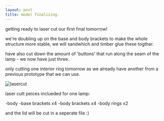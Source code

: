 ```yaml
---
layout: post
title: model finalizing.
---
```


getting ready to laser cut our first final tomorrow! 

we're doubling up on the base and body brackets to make the whole structure more stable, we will sandwhich and timber glue these togther.

have also cut down the amount of 'buttons' that run along the seam of the lamp - we now have just three.

only cutting one interior ring tomorrow as we already have another from a previous prototype that we can use.

![lasercut]({{site.baseurl}}/images/wk4koru.png)

laser cutt peices inclueded for one lamp:

-body
-base brackets x4
-body brackets x4
-body rings x2

and the lid will be cut in a seperate file :)

